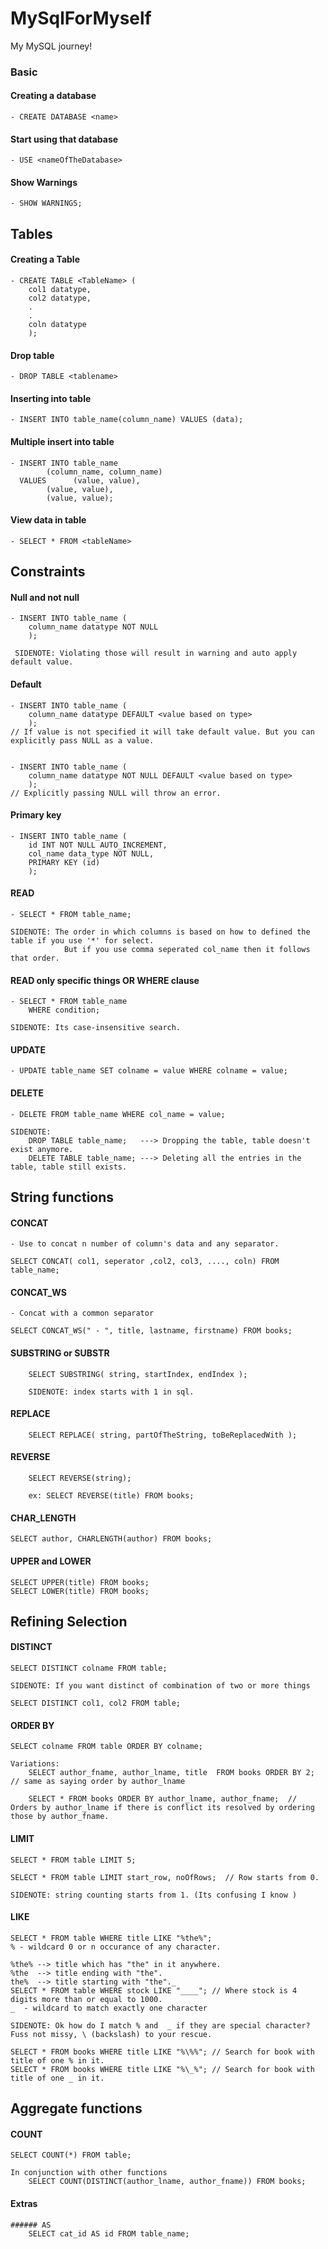 # MySqlForMyself
My MySQL journey!


 ### Basic
 
 #### Creating a database
    - CREATE DATABASE <name>
 
 #### Start using that database
    - USE <nameOfTheDatabase>
 
 #### Show Warnings
    - SHOW WARNINGS;
 
 ## Tables
 
 #### Creating a Table
    - CREATE TABLE <TableName> ( 
        col1 datatype,
        col2 datatype,
        .
        .
        coln datatype
        );
 
 #### Drop table
    - DROP TABLE <tablename>
    
 #### Inserting into table
    - INSERT INTO table_name(column_name) VALUES (data);

#### Multiple insert into table
    - INSERT INTO table_name 
            (column_name, column_name) 
      VALUES      (value, value), 
            (value, value), 
            (value, value);

 #### View data in table
    - SELECT * FROM <tableName>
    
## Constraints    
    
 #### Null and not null
    - INSERT INTO table_name (
        column_name datatype NOT NULL
        );
     
     SIDENOTE: Violating those will result in warning and auto apply default value.

#### Default
    - INSERT INTO table_name (
        column_name datatype DEFAULT <value based on type>
        );
    // If value is not specified it will take default value. But you can explicitly pass NULL as a value.
    
    
    - INSERT INTO table_name (
        column_name datatype NOT NULL DEFAULT <value based on type>
        );
    // Explicitly passing NULL will throw an error.
    
#### Primary key
    - INSERT INTO table_name (
        id INT NOT NULL AUTO_INCREMENT,
        col_name data_type NOT NULL,
        PRIMARY KEY (id)
        );
        
#### READ 
    - SELECT * FROM table_name;
    
    SIDENOTE: The order in which columns is based on how to defined the table if you use '*' for select.
                But if you use comma seperated col_name then it follows that order.
    
#### READ only specific things OR WHERE clause
    - SELECT * FROM table_name 
        WHERE condition;
    
    SIDENOTE: Its case-insensitive search.
    

#### UPDATE
    - UPDATE table_name SET colname = value WHERE colname = value;

#### DELETE
    - DELETE FROM table_name WHERE col_name = value;
    
    SIDENOTE: 
        DROP TABLE table_name;   ---> Dropping the table, table doesn't exist anymore.
        DELETE TABLE table_name; ---> Deleting all the entries in the table, table still exists.


## String functions
  
  #### CONCAT 
    - Use to concat n number of column's data and any separator.
    
    SELECT CONCAT( col1, seperator ,col2, col3, ...., coln) FROM table_name; 

  #### CONCAT_WS
    - Concat with a common separator
    
    SELECT CONCAT_WS(" - ", title, lastname, firstname) FROM books;
    
  #### SUBSTRING or SUBSTR
        SELECT SUBSTRING( string, startIndex, endIndex );
        
        SIDENOTE: index starts with 1 in sql.
  
 #### REPLACE
 
        SELECT REPLACE( string, partOfTheString, toBeReplacedWith );
        
 #### REVERSE
    
        SELECT REVERSE(string);
        
        ex: SELECT REVERSE(title) FROM books;
 
#### CHAR_LENGTH
    SELECT author, CHARLENGTH(author) FROM books;

#### UPPER and LOWER
    
    SELECT UPPER(title) FROM books;
    SELECT LOWER(title) FROM books;
    
    
## Refining Selection    

#### DISTINCT
    
    SELECT DISTINCT colname FROM table;
    
    SIDENOTE: If you want distinct of combination of two or more things
    
    SELECT DISTINCT col1, col2 FROM table;
    
#### ORDER BY
    
    SELECT colname FROM table ORDER BY colname;
    
    Variations:
        SELECT author_fname, author_lname, title  FROM books ORDER BY 2;  // same as saying order by author_lname
        
        SELECT * FROM books ORDER BY author_lname, author_fname;  // Orders by author_lname if there is conflict its resolved by ordering those by author_fname.
        
#### LIMIT 
    
    SELECT * FROM table LIMIT 5;
    
    SELECT * FROM table LIMIT start_row, noOfRows;  // Row starts from 0.
    
    SIDENOTE: string counting starts from 1. (Its confusing I know ) 
    
    
 #### LIKE
 
    SELECT * FROM table WHERE title LIKE "%the%"; 
    % - wildcard 0 or n occurance of any character.
    
    %the% --> title which has "the" in it anywhere.
    %the  --> title ending with "the".
    the%  --> title starting with "the"._    
    SELECT * FROM table WHERE stock LIKE "____"; // Where stock is 4 digits more than or equal to 1000.
    _  - wildcard to match exactly one character
    
    SIDENOTE: Ok how do I match % and  _ if they are special character?
    Fuss not missy, \ (backslash) to your rescue.
    
    SELECT * FROM books WHERE title LIKE "%\%%"; // Search for book with title of one % in it.
    SELECT * FROM books WHERE title LIKE "%\_%"; // Search for book with title of one _ in it.
    
 
 ## Aggregate functions
 
 #### COUNT
    SELECT COUNT(*) FROM table;
    
    In conjunction with other functions
        SELECT COUNT(DISTINCT(author_lname, author_fname)) FROM books;
    
    
    
#### Extras 

    ###### AS
        SELECT cat_id AS id FROM table_name;
        
